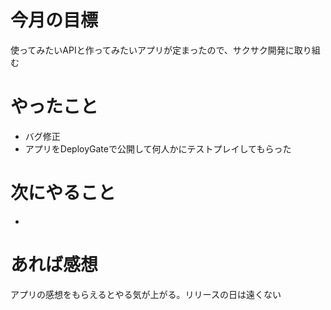 # 今月の目標
使ってみたいAPIと作ってみたいアプリが定まったので、サクサク開発に取り組む
# やったこと
* バグ修正
* アプリをDeployGateで公開して何人かにテストプレイしてもらった
# 次にやること
* 
# あれば感想
アプリの感想をもらえるとやる気が上がる。リリースの日は遠くない
